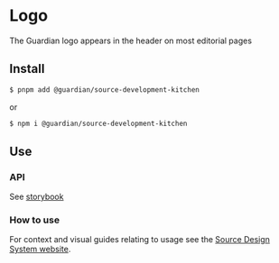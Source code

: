 # Logo

The Guardian logo appears in the header on most editorial pages

## Install

```sh
$ pnpm add @guardian/source-development-kitchen
```

or

```sh
$ npm i @guardian/source-development-kitchen
```

## Use

### API

See [storybook](https://guardian.github.io/storybooks/?path=/story/source-development-kitchen_react-components-logo--desktop)

### How to use

For context and visual guides relating to usage see the [Source Design System website](https://theguardian.design).
